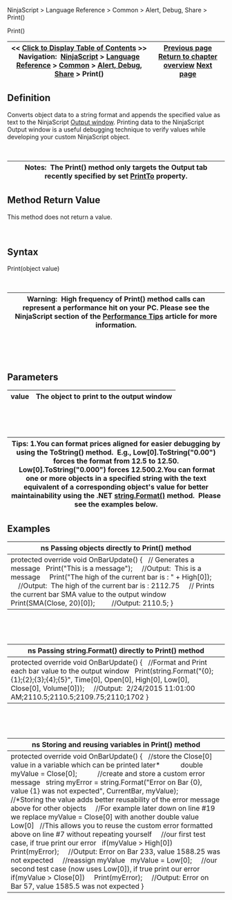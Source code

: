 ﻿


NinjaScript \> Language Reference \> Common \> Alert, Debug, Share \> Print()






















Print()







| \<\< [Click to Display Table of Contents](print.md) \>\> **Navigation:**     [NinjaScript](ninjascript-1.md) \> [Language Reference](language_reference_wip-1.md) \> [Common](common-1.md) \> [Alert, Debug, Share](alert__debugging_and_sharing-1.md) \> Print() | [Previous page](playsound-1.md) [Return to chapter overview](alert__debugging_and_sharing-1.md) [Next page](printto-1.md) |
| --- | --- |











## Definition


Converts object data to a string format and appends the specified value as text to the NinjaScript [Output window](output-1.md). Printing data to the NinjaScript Output window is a useful debugging technique to verify values while developing your custom NinjaScript object.


 




| Notes:  The Print() method only targets the Output tab recently specified by set [PrintTo](printto-1.md) property. |
| --- |



## 


## 


## Method Return Value


This method does not return a value.


 


## Syntax


Print(object value)


 




| Warning:  High frequency of Print() method calls can represent a performance hit on your PC. Please see the NinjaScript section of the [Performance Tips](performance_tips2-1.md) article for more information. |
| --- |



 


 


## Parameters




| value | The object to print to the output window |
| --- | --- |



 


 




| Tips: 1\.You can format prices aligned for easier debugging by using the ToString() method.  E.g., Low\[0].ToString("0\.00") forces the format from 12\.5 to 12\.50\.  Low\[0].ToString("0\.000") forces 12\.500\.2\.You can format one or more objects in a specified string with the text equivalent of a corresponding object's value for better maintainability using the .NET [string.Format()](https://msdn.microsoft.com/en-us/library/system.string.format%28v=vs.110%29.aspx) method.  Please see the examples below. |
| --- |



## 


## 


## Examples




| ns Passing objects directly to Print() method |
| --- |
| protected override void OnBarUpdate() {    // Generates a message    Print("This is a message");      //Output:  This is a message      Print("The high of the current bar is : " \+ High\[0]);          //Output:  The high of the current bar is : 2112\.75      // Prints the current bar SMA value to the output window    Print(SMA(Close, 20)\[0]);           //Output: 2110\.5; } |



 


 




| ns Passing string.Format() directly to Print() method |
| --- |
| protected override void OnBarUpdate() {    //Format and Print each bar value to the output window    Print(string.Format("{0};{1};{2};{3};{4};{5}", Time\[0], Open\[0], High\[0], Low\[0], Close\[0], Volume\[0]));      //Output:  2/24/2015 11:01:00 AM;2110\.5;2110\.5;2109\.75;2110;1702 } |



 


 




| ns Storing and reusing variables in Print() method |
| --- |
| protected override void OnBarUpdate() {    //store the Close\[0] value in a variable which can be printed later\*            double myValue \= Close\[0];            //create and store a custom error message    string myError \= string.Format("Error on Bar {0}, value {1} was not expected", CurrentBar, myValue);               //\*Storing the value adds better reusability of the error message above for other objects      //For example later down on line \#19 we replace myValue \= Close\[0] with another double value Low\[0]    //This allows you to reuse the custom error formatted above on line \#7 without repeating yourself      //our first test case, if true print our error    if(myValue \> High\[0])                  Print(myError);      //Output: Error on Bar 233, value 1588\.25 was not expected      //reassign myValue    myValue \= Low\[0];      //our second test case (now uses Low\[0]), if true print our error    if(myValue \> Close\[0])      Print(myError);      //Output: Error on Bar 57, value 1585\.5 was not expected } |










